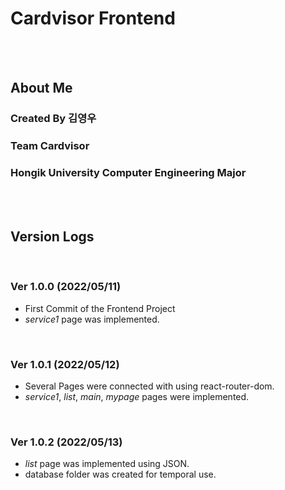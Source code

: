 # Cardvisor Frontend
<br><br>



## About Me
### Created By 김영우
### Team Cardvisor
### Hongik University Computer Engineering Major
<br><br>



## Version Logs
<br>

### Ver 1.0.0 (2022/05/11)
- First Commit of the Frontend Project
- *service1* page was implemented.
<br>

### Ver 1.0.1 (2022/05/12)
- Several Pages were connected with using react-router-dom.
- *service1*, *list*, *main*, *mypage* pages were implemented.
<br>

### Ver 1.0.2 (2022/05/13)
- *list* page was implemented using JSON.
- database folder was created for temporal use.
<br>
